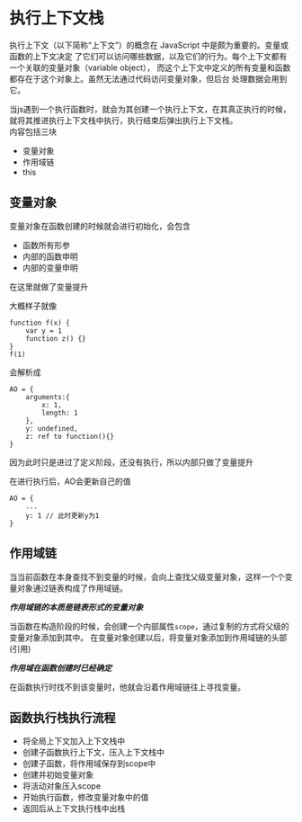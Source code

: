# 执行上下文栈

执行上下文（以下简称“上下文”）的概念在 JavaScript 中是颇为重要的。变量或函数的上下文决定
了它们可以访问哪些数据，以及它们的行为。每个上下文都有一个关联的变量对象（variable object），
而这个上下文中定义的所有变量和函数都存在于这个对象上。虽然无法通过代码访问变量对象，但后台
处理数据会用到它。  

当js遇到一个执行函数时，就会为其创建一个执行上下文，在其真正执行的时候，就将其推进执行上下文栈中执行，执行结束后弹出执行上下文栈。  
内容包括三块

- 变量对象
- 作用域链
- this

## 变量对象

变量对象在函数创建的时候就会进行初始化，会包含

- 函数所有形参
- 内部的函数申明
- 内部的变量申明

在这里就做了变量提升

大概样子就像

```
function f(x) {
    var y = 1
    function z() {}
}
f(1)
```
会解析成
```
AO = {
    arguments:{
        x: 1,
        length: 1
    },
    y: undefined,
    z: ref to function(){}
}
```

因为此时只是进过了定义阶段，还没有执行，所以内部只做了变量提升

在进行执行后，AO会更新自己的值

```
AO = {
    ...
    y: 1 // 此时更新y为1
}
```

## 作用域链

当当前函数在本身查找不到变量的时候，会向上查找父级变量对象，这样一个个变量对象通过链表构成了作用域链。

***作用域链的本质是链表形式的变量对象***

当函数在构造阶段的时候，会创建一个内部属性```scope```，通过复制的方式将父级的变量对象添加到其中。 
在变量对象创建以后，将变量对象添加到作用域链的头部(引用) 

***作用域在函数创建时已经确定***

在函数执行时找不到该变量时，他就会沿着作用域链往上寻找变量。


## 函数执行栈执行流程

- 将全局上下文加入上下文栈中
- 创建子函数执行上下文，压入上下文栈中
- 创建子函数，将作用域保存到scope中
- 创建并初始变量对象
- 将活动对象压入scope
- 开始执行函数，修改变量对象中的值
- 返回后从上下文执行栈中出栈
